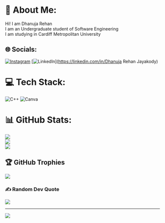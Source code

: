 # 💫 About Me:
Hi! I am Dhanuja Rehan<br>I am an Undergraduate student of Software Engineering<br>I am studying in Cardiff Metropolitan University


## 🌐 Socials:
[![Instagram](https://img.shields.io/badge/Instagram-%23E4405F.svg?logo=Instagram&logoColor=white)](https://instagram.com/d_rehan_j) [![LinkedIn](https://img.shields.io/badge/LinkedIn-%230077B5.svg?logo=linkedin&logoColor=white)](https://linkedin.com/in/Dhanuja Rehan Jayakody) 

# 💻 Tech Stack:
![C++](https://img.shields.io/badge/c++-%2300599C.svg?style=for-the-badge&logo=c%2B%2B&logoColor=white) ![Canva](https://img.shields.io/badge/Canva-%2300C4CC.svg?style=for-the-badge&logo=Canva&logoColor=white)
# 📊 GitHub Stats:
![](https://github-readme-stats.vercel.app/api?username=DhanujaRehan&theme=nightowl&hide_border=false&include_all_commits=false&count_private=false)<br/>
![](https://github-readme-streak-stats.herokuapp.com/?user=DhanujaRehan&theme=nightowl&hide_border=false)<br/>
![](https://github-readme-stats.vercel.app/api/top-langs/?username=DhanujaRehan&theme=nightowl&hide_border=false&include_all_commits=false&count_private=false&layout=compact)

## 🏆 GitHub Trophies
![](https://github-profile-trophy.vercel.app/?username=DhanujaRehan&theme=algolia&no-frame=false&no-bg=false&margin-w=4)

### ✍️ Random Dev Quote
![](https://quotes-github-readme.vercel.app/api?type=horizontal&theme=radical)

---
[![](https://visitcount.itsvg.in/api?id=DhanujaRehan&icon=0&color=0)](https://visitcount.itsvg.in)

<!-- Proudly created with GPRM ( https://gprm.itsvg.in ) -->
